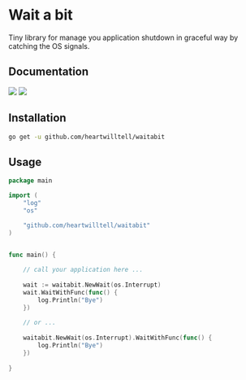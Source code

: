 # Wait a bit

Tiny library for manage you application shutdown in graceful way by catching the OS signals.

## Documentation

[![](https://goreportcard.com/badge/github.com/heartwilltell/waitabit)](https://goreportcard.com/report/github.com/heartwilltell/waitabit)
[![](https://godoc.org/github.com/heartwilltell/waitabit?status.svg)](https://godoc.org/github.com/heartwilltell/waitabit)

## Installation

```bash
go get -u github.com/heartwilltell/waitabit
```

## Usage

```go
package main

import (
    "log"
    "os"

    "github.com/heartwilltell/waitabit"
)


func main() { 
	
    // call your application here ...
    
    wait := waitabit.NewWait(os.Interrupt)
    wait.WaitWithFunc(func() {
        log.Println("Bye")
    })
    
    // or ...
    
    waitabit.NewWait(os.Interrupt).WaitWithFunc(func() {
    	log.Println("Bye")
    })
    
}
```
